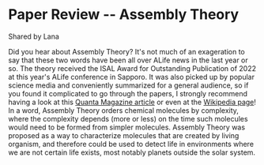 # Paper Review -- Assembly Theory
Shared by Lana

Did you hear about Assembly Theory? It's not much of an exageration to say that these two words have been all over ALife news in the last year or so.
The theory received the ISAL Award for Outstanding Publication of 2022 at this year's ALife conference in Sapporo.
It was also picked up by popular science media and conveniently summarized for a general audience, so if you found it complicated to go through the papers, I strongly recommend having a look at this [Quanta Magazine article](https://www.quantamagazine.org/a-new-theory-for-the-assembly-of-life-in-the-universe-20230504/) or even at the [Wikipedia page](https://en.wikipedia.org/wiki/Assembly_theory)!
In a word, Assembly Theory orders chemical molecules by complexity, where the complexity depends (more or less) on the time such molecules would need to be formed from simpler molecules. Assembly Theory was proposed as a way to characterize molecules that are created by living organism, and therefore could be used to detect life in environments where we are not certain life exists, most notably planets outside the solar system.
